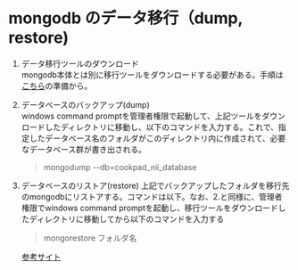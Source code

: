 # mongodb のデータ移行（dump, restore)

1. データ移行ツールのダウンロード  
   mongodb本体とは別に移行ツールをダウンロードする必要がある。手順は[こちら](https://www.osumoi-stdio.com/pyarticle/book/107/5)の準備から。
2. データベースのバックアップ(dump)  
   windows command promptを管理者権限で起動して、上記ツールをダウンロードしたディレクトリに移動し、以下のコマンドを入力する。これで、指定したデータベース名のフォルダがこのディレクトリ内に作成されて、必要なデータベース群が書き出される。

   >mongodump --db=cookpad_nii_database

3. データベースのリストア(restore)
   上記でバックアップしたフォルダを移行先のmongodbにリストアする。コマンドは以下。なお、2.と同様に、管理者権限でwindows command promptを起動し、移行ツールをダウンロードしたディレクトリに移動してから以下のコマンドを入力する

   >mongorestore フォルダ名

   [参考サイト](https://nodejs.keicode.com/mongodb/backup-and-restore.php)